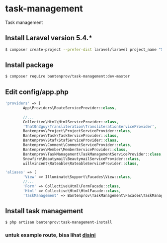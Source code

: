 # task-management
Task management

## Install Laravel version 5.4.*

```bash
$ composer create-project --prefer-dist laravel/laravel project_name "5.4.*"
```

## Install package

```bash
$ composer require bantenprov/task-management:dev-master
```

## Edit config/app.php

```php
'providers' => [
        App\Providers\RouteServiceProvider::class,
        
        //...
        Collective\Html\HtmlServiceProvider::class,
        'That0n3guy\Transliteration\TransliterationServiceProvider',
        Bantenprov\Project\ProjectServiceProvider::class,
        Bantenprov\Task\TaskServiceProvider::class,
        Bantenprov\Staf\StafServiceProvider::class,
        Bantenprov\Comment\CommentServiceProvider::class,
        Bantenprov\Member\MemberServiceProvider::class,
        Bantenprov\TaskManagement\TaskManagementServiceProvider::class,
        Snowfire\Beautymail\BeautymailServiceProvider::class,
        willvincent\Rateable\RateableServiceProvider::class,
```

```php
'aliases' => [
        'View' => Illuminate\Support\Facades\View::class,
        //...
        'Form' => Collective\Html\FormFacade::class,
        'Html' => Collective\Html\HtmlFacade::class,        
        'TaskManagement' => Bantenprov\TaskManagement\Facades\TaskManagement::class,
```

## Install task management

```bash
$ php artisan bantenprov:task-management-install
```

### untuk example route, bisa lihat [disini](https://github.com/bantenprov/task-management/blob/master/exmple-route.md)
